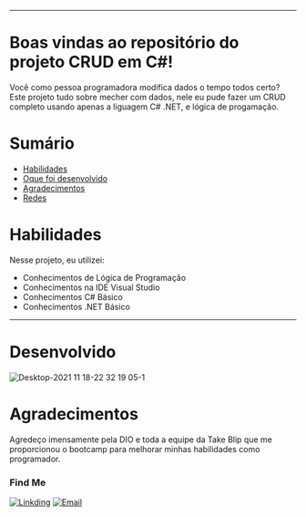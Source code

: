 
---

# Boas vindas ao repositório do projeto CRUD em C#!

Você como pessoa programadora modifica dados o tempo todos certo? Este projeto tudo sobre mecher com dados, nele eu pude fazer um CRUD completo usando apenas a liguagem C# 
.NET, e lógica de progamação.

# Sumário

- [Habilidades](#habilidades)
- [Oque foi desenvolvido](#desenvolvido)
- [Agradecimentos](#agradecimentos)
- [Redes](##redes)

# Habilidades

Nesse projeto, eu utilizei:
  
  - Conhecimentos de Lógica de Programação
  - Conhecimentos na IDE Visual Studio
  - Conhecimentos C# Básico
  - Conhecimentos .NET Básico
  
  ---
  
# Desenvolvido
![Desktop-2021 11 18-22 32 19 05-1](https://user-images.githubusercontent.com/80548535/142547142-244709bf-999d-45e5-b90f-074e543cc73c.gif)

# Agradecimentos

Agredeço imensamente pela DIO e toda a equipe da Take Blip que me proporcionou o bootcamp para melhorar minhas habilidades como programador.

### Find Me
[![Linkding](https://img.shields.io/badge/LinkedIn-0077B5?style=for-the-badge&logo=linkedin&logoColor=white)](https://www.linkedin.com/in/miguel-campos-6b7243203/)
[![Email](https://img.shields.io/badge/Gmail-D14836?style=for-the-badge&logo=gmail&logoColor=white)](mailto:1hamander@gmail.com)
